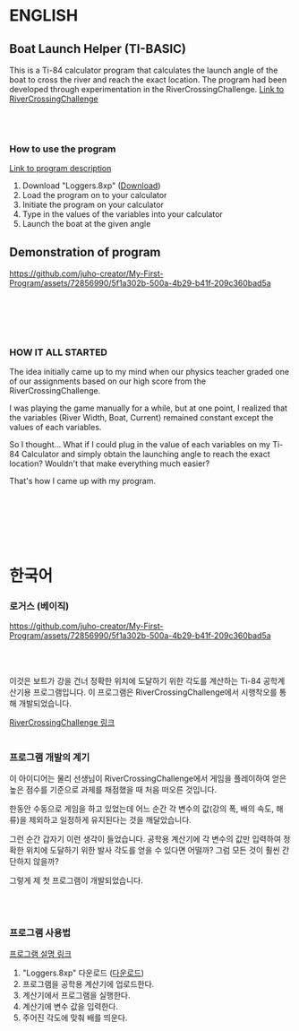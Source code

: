 # ENGLISH

## Boat Launch Helper (TI-BASIC)
This is a Ti-84 calculator program that calculates the launch angle of the boat to cross the river and reach the exact location.
The program had been developed through experimentation in the RiverCrossingChallenge.
[Link to RiverCrossingChallenge](http://thephysicsaviary.com/Physics/Programs/Games/RiverCrossingChallenge/)

<br />
<br />

### How to use the program
[Link to program description](https://www.youtube.com/watch?v=T5AqJLfeY-s) 
1. Download "Loggers.8xp" ([Download](Loggers.8xp))
2. Load the program on to your calculator
3. Initiate the program on your calculator
4. Type in the values of the variables into your calculator
5. Launch the boat at the given angle


## Demonstration of program
https://github.com/juho-creator/My-First-Program/assets/72856990/5f1a302b-500a-4b29-b41f-209c360bad5a

<br />
<br />
<br />
<br />

### HOW IT ALL STARTED 
The idea initially came up to my mind when our physics teacher graded one of our assignments based on our high score from the RiverCrossingChallenge.

I was playing the game manually for a while, but at one point, I realized that the variables (River Width, Boat, Current) remained constant except the values of each variables.

So I thought...
What if I could plug in the value of each variables on my Ti-84 Calculator and simply obtain the launching angle to reach the exact location?
Wouldn't that make everything much easier?

That's how I came up with my program.

<br />




<br />
<br />
<br />
<br />

# 한국어
### 로거스 (베이직)<br />

https://github.com/juho-creator/My-First-Program/assets/72856990/5f1a302b-500a-4b29-b41f-209c360bad5a

<br />
<br />

이것은 보트가 강을 건너 정확한 위치에 도달하기 위한 각도를 계산하는 Ti-84 공학계산기용 프로그램입니다. 
이 프로그램은 RiverCrossingChallenge에서 시행착오를 통해 개발되었습니다.

[RiverCrossingChallenge 링크](http://thephysicsaviary.com/Physics/Programs/Games/RiverCrossingChallenge/)
<br />
<br />

### 프로그램 개발의 계기
이 아이디어는 물리 선생님이 RiverCrossingChallenge에서 게임을 플레이하여 얻은 높은 점수를 기준으로 과제를 채점했을 때 처음 떠오른 것입니다.

한동안 수동으로 게임을 하고 있었는데 어느 순간 각 변수의 값(강의 폭, 배의 속도, 해류)을 제외하고 일정하게 유지된다는 것을 깨달았습니다.

그런 순간 갑자기 이런 생각이 들었습니다.
공학용 계산기에 각 변수의 값만 입력하여 정확한 위치에 도달하기 위한 발사 각도를 얻을 수 있다면 어떨까?
그럼 모든 것이 훨씬 간단하지 않을까?

그렇게 제 첫 프로그램이 개발되었습니다.

<br />
<br />

### 프로그램 사용법
[프로그램 설명 링크](https://www.youtube.com/watch?v=T5AqJLfeY-s)
 1. "Loggers.8xp" 다운로드    ([다운로드](Loggers.8xp))
2. 프로그램을 공학용 계산기에 업로드한다.
3.  계산기에서 프로그램을 실행한다.
4. 계산기에 변수 값을 입력한다.
5. 주어진 각도에 맞춰 배를 띄운다.


